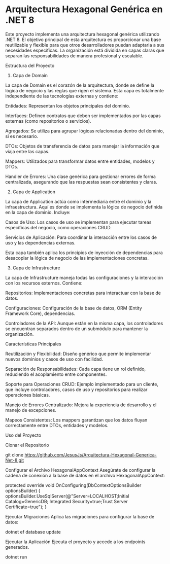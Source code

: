 # Arquitectura Hexagonal Genérica en .NET 8

Este proyecto implementa una arquitectura hexagonal genérica utilizando .NET 8. El objetivo principal de esta arquitectura es proporcionar una base reutilizable y flexible para que otros desarrolladores puedan adaptarla a sus necesidades específicas. La organización está dividida en capas claras que separan las responsabilidades de manera profesional y escalable.

Estructura del Proyecto

1. Capa de Domain

La capa de Domain es el corazón de la arquitectura, donde se define la lógica de negocio y las reglas que rigen el sistema. Esta capa es totalmente independiente de las tecnologías externas y contiene:

Entidades: Representan los objetos principales del dominio.

Interfaces: Definen contratos que deben ser implementados por las capas externas (como repositorios o servicios).

Agregados: Se utiliza para agrupar lógicas relacionadas dentro del dominio, si es necesario.

DTOs: Objetos de transferencia de datos para manejar la información que viaja entre las capas.

Mappers: Utilizados para transformar datos entre entidades, modelos y DTOs.

Handler de Errores: Una clase genérica para gestionar errores de forma centralizada, asegurando que las respuestas sean consistentes y claras.

2. Capa de Application

La capa de Application actúa como intermediaria entre el dominio y la infraestructura. Aquí es donde se implementa la lógica de negocio definida en la capa de dominio. Incluye:

Casos de Uso: Los casos de uso se implementan para ejecutar tareas específicas del negocio, como operaciones CRUD.

Servicios de Aplicación: Para coordinar la interacción entre los casos de uso y las dependencias externas.

Esta capa también aplica los principios de inyección de dependencias para desacoplar la lógica de negocio de las implementaciones concretas.

3. Capa de Infrastructure

La capa de Infrastructure maneja todas las configuraciones y la interacción con los recursos externos. Contiene:

Repositorios: Implementaciones concretas para interactuar con la base de datos.

Configuraciones: Configuración de la base de datos, ORM (Entity Framework Core), dependencias.

Controladores de la API: Aunque están en la misma capa, los controladores se encuentran separados dentro de un submódulo para mantener la organización.


Características Principales

Reutilización y Flexibilidad: Diseño genérico que permite implementar nuevos dominios y casos de uso con facilidad.

Separación de Responsabilidades: Cada capa tiene un rol definido, reduciendo el acoplamiento entre componentes.

Soporte para Operaciones CRUD: Ejemplo implementado para un cliente, que incluye controladores, casos de uso y repositorios para realizar operaciones básicas.

Manejo de Errores Centralizado: Mejora la experiencia de desarrollo y el manejo de excepciones.

Mapeos Consistentes: Los mappers garantizan que los datos fluyan correctamente entre DTOs, entidades y modelos.

Uso del Proyecto

Clonar el Repositorio

git clone https://github.com/JesusJs/Arquitectura-Hexagonal-Generica-Net-8.git

Configurar el Archivo HexagonalAppContext
Asegúrate de configurar la cadena de conexión a la base de datos en el archivo HexagonalAppContext:

 protected override void OnConfiguring(DbContextOptionsBuilder optionsBuilder)
 {
     optionsBuilder.UseSqlServer(@"Server=LOCALHOST;Initial Catalog=GenericDB; Integrated Security=true;Trust Server Certificate=true");
 }

Ejecutar Migraciones
Aplica las migraciones para configurar la base de datos:

dotnet ef database update

Ejecutar la Aplicación
Ejecuta el proyecto y accede a los endpoints generados.

dotnet run

